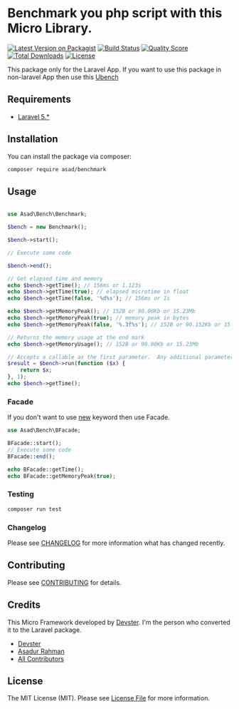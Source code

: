 # Benchmark you php script with this Micro Library.

[![Latest Version on Packagist](https://img.shields.io/packagist/v/asad/benchmark.svg?style=flat-square)](https://packagist.org/packages/asad/benchmark)
[![Build Status](https://img.shields.io/travis/asadku34/benchmark/master.svg?style=flat-square)](https://travis-ci.org/asadku34/benchmark)
[![Quality Score](https://img.shields.io/scrutinizer/g/asadku34/benchmark.svg?style=flat-square)](https://scrutinizer-ci.com/g/asadku34/benchmark)
[![Total Downloads](https://img.shields.io/packagist/dt/asad/benchmark.svg?style=flat-square)](https://packagist.org/packages/asad/benchmark)
[![License](https://img.shields.io/github/license/mashape/apistatus.svg)](https://packagist.org/packages/asad/benchmark)

This package only for the Laravel App. If you want to use this package in non-laravel App then use this [Ubench](https://github.com/devster/ubench)

## Requirements

- [Laravel 5.\*](https://laravel.com/docs/5.0#server-requirements)

## Installation

You can install the package via composer:

```bash
composer require asad/benchmark
```

## Usage

```php

use Asad\Bench\Benchmark;

$bench = new Benchmark();

$bench->start();

// Execute some code

$bench->end();

// Get elapsed time and memory
echo $bench->getTime(); // 156ms or 1.123s
echo $bench->getTime(true); // elapsed microtime in float
echo $bench->getTime(false, '%d%s'); // 156ms or 1s

echo $bench->getMemoryPeak(); // 152B or 90.00Kb or 15.23Mb
echo $bench->getMemoryPeak(true); // memory peak in bytes
echo $bench->getMemoryPeak(false, '%.3f%s'); // 152B or 90.152Kb or 15.234Mb

// Returns the memory usage at the end mark
echo $bench->getMemoryUsage(); // 152B or 90.00Kb or 15.23Mb

// Accepts a callable as the first parameter.  Any additional parameters will be passed to the callable.
$result = $bench->run(function ($x) {
    return $x;
}, 1);
echo $bench->getTime();
```

### Facade

If you don't want to use [new](https://www.php.net/manual/en/language.types.object.php) keyword then use Facade.

```php
use Asad\Bench\BFacade;

BFacade::start();
// Execute some code
BFacade::end();

echo BFacade::getTime();
echo BFacade::getMemoryPeak(true);

```

### Testing

```bash
composer run test
```

### Changelog

Please see [CHANGELOG](CHANGELOG.md) for more information what has changed recently.

## Contributing

Please see [CONTRIBUTING](CONTRIBUTING.md) for details.

## Credits

This Micro Framework developed by [Devster](https://github.com/devster/ubench). I'm the person who converted it to the Laravel package.

- [Devster](https://github.com/devster/ubench)
- [Asadur Rahman](https://github.com/asadku34)
- [All Contributors](../../contributors)

## License

The MIT License (MIT). Please see [License File](LICENSE.md) for more information.
